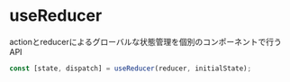 # useReducer
actionとreducerによるグローバルな状態管理を個別のコンポーネントで行うAPI

```ts
const [state, dispatch] = useReducer(reducer, initialState);
```